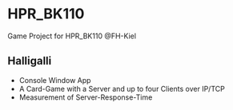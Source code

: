 # HPR_BK110
Game Project for HPR_BK110 @FH-Kiel

Halligalli
----------
- Console Window App
- A Card-Game with a Server and up to four Clients over IP/TCP
- Measurement of Server-Response-Time
